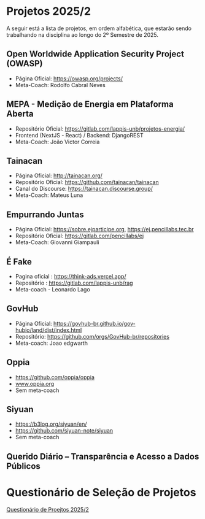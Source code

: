 # Projetos 2025/2

A seguir está a lista de projetos, em ordem alfabética, que estarão sendo trabalhando na disciplina ao longo do 2º Semestre de 2025.

## Open Worldwide Application Security Project (OWASP)
- Página Oficial: https://owasp.org/projects/
- Meta-Coach: Rodolfo Cabral Neves

## MEPA - Medição de Energia em Plataforma Aberta
- Repositório Oficial: https://gitlab.com/lappis-unb/projetos-energia/
- Frontend (NextJS - React) / Backend: DjangoREST
- Meta-Coach: João Victor Correia

## Tainacan
- Página Oficial: http://tainacan.org/
- Repositório Oficial: https://github.com/tainacan/tainacan
- Canal do Discourse: https://tainacan.discourse.group/
- Meta-Coach: Mateus Luna

## Empurrando Juntas
- Página Oficial: https://sobre.ejparticipe.org, https://ej.pencillabs.tec.br
- Repositório Oficial: https://gitlab.com/pencillabs/ej
- Meta-Coach: Giovanni Giampauli


## É Fake
- Pagina oficial : https://think-ads.vercel.app/
- Repositório : https://gitlab.com/lappis-unb/rag
- Meta-coach - Leonardo Lago

## GovHub
- Página Oficial: https://govhub-br.github.io/gov-hubio/land/dist/index.html
- Repositório: https://github.com/orgs/GovHub-br/repositories
- Meta-coach: Joao edgwarth


## Oppia
- https://github.com/oppia/oppia
- www.oppia.org
- Sem meta-coach

## Siyuan
- https://b3log.org/siyuan/en/
- https://github.com/siyuan-note/siyuan
- Sem meta-coach

## Querido Diário – Transparência e Acesso a Dados Públicos


# Questionário de Seleção de Projetos

[Questionário de Proejtos 2025/2](https://docs.google.com/forms/d/e/1FAIpQLSeGzyAPoGTLECox9NuDtvcsDCB7WW1vQyDbjjp1RlbC_MuWUg/viewform?usp=dialog)
